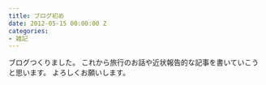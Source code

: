 ```yaml
---
title: ブログ初め
date: 2012-05-15 00:00:00 Z
categories:
- 雑記
---
```


ブログつくりました。
これから旅行のお話や近状報告的な記事を書いていこうと思います。
よろしくお願いします。
